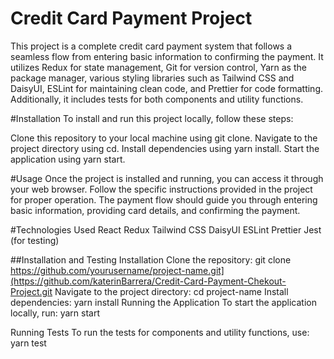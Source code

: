 # Credit Card Payment Project


This project is a complete credit card payment system that follows a seamless flow from entering basic information to confirming the payment. 
It utilizes Redux for state management, Git for version control, Yarn as the package manager, various styling libraries such as Tailwind CSS and DaisyUI, ESLint for maintaining clean code, and Prettier for code formatting. Additionally, it includes tests for both components and utility functions.

#Installation
To install and run this project locally, follow these steps:

Clone this repository to your local machine using git clone.
Navigate to the project directory using cd.
Install dependencies using yarn install.
Start the application using yarn start.


#Usage
Once the project is installed and running, you can access it through your web browser. 
Follow the specific instructions provided in the project for proper operation. 
The payment flow should guide you through entering basic information, providing card details, and confirming the payment.

#Technologies Used
React
Redux
Tailwind CSS
DaisyUI
ESLint
Prettier
Jest (for testing)

##Installation and Testing
Installation
Clone the repository:
git clone https://github.com/yourusername/project-name.git](https://github.com/katerinBarrera/Credit-Card-Payment-Chekout-Project.git
Navigate to the project directory:
cd project-name
Install dependencies:
yarn install
Running the Application
To start the application locally, run:
yarn start

Running Tests
To run the tests for components and utility functions, use:
yarn test
